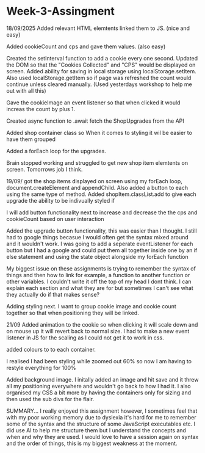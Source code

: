 # Week-3-Assingment

18/09/2025
Added relevant HTML elemtents linked them to JS. (nice and easy)

Added cookieCount and cps and gave them values. (also easy)

Created the setInterval function to add a cookie every one second. Updated the DOM so that the "Cookies Collected" and "CPS" would be displayed on screen.
Added ability for saving in local storage using localStorage.setItem. Also used localStorage.getItem so if page was refreshed the count would continue unless cleared manually. (Used yesterdays workshop to help me out with all this)

Gave the cookieImage an event listener so that when clicked it would increas the count by plus 1.

Created async function to .await fetch the ShopUpgrades from the API

Added shop container class so When it comes to styling it wil be easier to have them grouped

Added a forEach loop for the upgrades.

Brain stopped working and struggled to get new shop item elemtents on screen. Tomorrows job I think.

19/09/
got the shop items displayed on screen using my forEach loop, document.createElement and appendChild. Also added a button to each using the same type of method.
Added shopItem.classList.add to give each upgrade the ability to be indivually styled if

I will add button functionality next to increase and decrease the the cps and cookieCount based on user interaction

Added the upgrade button functionality, this was easier than I thought. I still had to google things becasue I would often get the syntax mixed around and it wouldn't work. I was going to add a seperate eventListener for each button but I had a google and could put them all together inside one by an if else statement and using the state object alongside my forEach function

My biggest issue on these assignments is trying to remember the syntax of things and then how to link for example, a function to another function or other variables. I couldn't write it off the top of my head I dont think. I can explain each section and what they are for but sometimes I can't see what they actually do if that makes sense?

Adding styling next. I want to group cookie image and cookie count together so that when positioning they will be linked.

21/09
Added animation to the cookie so when clicking it will scale down and on mouse up it will revert back to normal size. I had to make a new event listener in JS for the scaling as I could not get it to work in css.

added colours to to each container.

I realised I had been styling while zoomed out 60% so now I am having to restyle everything for 100%

Added background image. I initally added an image and hit save and it threw all my positioning everywhere and wouldn't go back to how I had it. I also organised my CSS a bit more by having the containers only for sizing and then used the sub divs for the flair.

SUMMARY...
I really enjoyed this assignment however, I sometimes feel that with my poor working memory due to dyslexia it's hard for me to remember some of the syntax and the structure of some JavaScript executables etc. I did use AI to help me structure them but I understand the concepts and when and why they are used. I would love to have a session again on syntax and the order of things, this is my biggest weakness at the moment.
